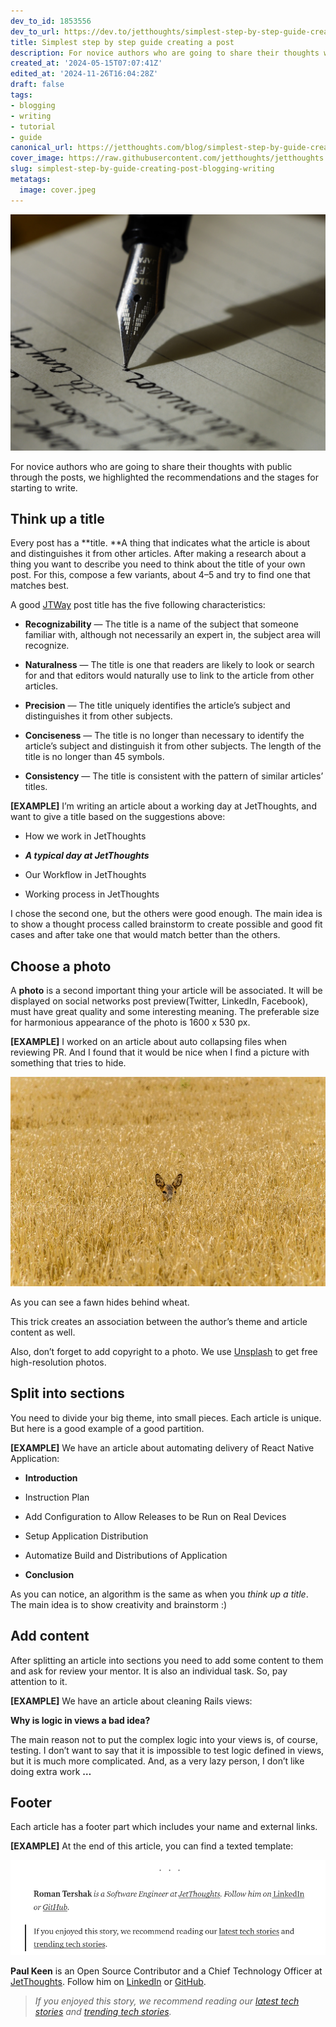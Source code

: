 ```yaml
---
dev_to_id: 1853556
dev_to_url: https://dev.to/jetthoughts/simplest-step-by-step-guide-creating-a-post-2nf6
title: Simplest step by step guide creating a post
description: For novice authors who are going to share their thoughts with public through the posts, we...
created_at: '2024-05-15T07:07:41Z'
edited_at: '2024-11-26T16:04:28Z'
draft: false
tags:
- blogging
- writing
- tutorial
- guide
canonical_url: https://jetthoughts.com/blog/simplest-step-by-guide-creating-post-blogging-writing/
cover_image: https://raw.githubusercontent.com/jetthoughts/jetthoughts.github.io/master/content/blog/simplest-step-by-guide-creating-post-blogging-writing/cover.jpeg
slug: simplest-step-by-guide-creating-post-blogging-writing
metatags:
  image: cover.jpeg
---
```

![Photo by [Aaron Burden](https://unsplash.com/@aaronburden?utm_source=medium&utm_medium=referral) on [Unsplash](https://unsplash.com?utm_source=medium&utm_medium=referral)](file_0.jpeg)

For novice authors who are going to share their thoughts with public through the posts, we highlighted the recommendations and the stages for starting to write.

## Think up a title

Every post has a **title. **A thing that indicates what the article is about and distinguishes it from other articles. After making a research about a thing you want to describe you need to think about the title of your own post. For this, compose a few variants, about 4–5 and try to find one that matches best.

A good [JTWay](https://jtway.co/) post title has the five following characteristics:

* **Recognizability** — The title is a name of the subject that someone familiar with, although not necessarily an expert in, the subject area will recognize.

* **Naturalness** — The title is one that readers are likely to look or search for and that editors would naturally use to link to the article from other articles.

* **Precision** — The title uniquely identifies the article’s subject and distinguishes it from other subjects.

* **Conciseness** — The title is no longer than necessary to identify the article’s subject and distinguish it from other subjects. The length of the title is no longer than 45 symbols.

* **Consistency** — The title is consistent with the pattern of similar articles’ titles.

**[EXAMPLE]** I’m writing an article about a working day at JetThoughts, and want to give a title based on the suggestions above:

* How we work in JetThoughts

* ***A typical day at JetThoughts***

* Our Workflow in JetThoughts

* Working process in JetThoughts

I chose the second one, but the others were good enough. The main idea is to show a thought process called brainstorm to create possible and good fit cases and after take one that would match better than the others.

## Choose a photo

A **photo** is a second important thing your article will be associated. It will be displayed on social networks post preview(Twitter, LinkedIn, Facebook), must have great quality and some interesting meaning. The preferable size for harmonious appearance of the photo is 1600 x 530 px.

**[EXAMPLE]** I worked on an article about auto collapsing files when reviewing PR. And I found that it would be nice when I find a picture with something that tries to hide.

![Photo by [Hannes Wolf](https://unsplash.com/@hannes_wolf?utm_source=medium&utm_medium=referral) on [Unsplash](https://unsplash.com/?utm_source=medium&utm_medium=referral)](file_1.png)

As you can see a fawn hides behind wheat.

This trick creates an association between the author’s theme and article content as well.

Also, don’t forget to add copyright to a photo. We use [Unsplash](https://unsplash.com/?utm_source=medium&utm_medium=referral) to get free high-resolution photos.

## Split into sections

You need to divide your big theme, into small pieces. Each article is unique. But here is a good example of a good partition.

**[EXAMPLE]** We have an article about automating delivery of React Native Application:

* **Introduction**

* Instruction Plan

* Add Configuration to Allow Releases to be Run on Real Devices

* Setup Application Distribution

* Automatize Build and Distributions of Application

* **Conclusion**

As you can notice, an algorithm is the same as when you *think up a title*. The main idea is to show creativity and brainstorm :)

## Add content

After splitting an article into sections you need to add some content to them and ask for review your mentor. It is also an individual task. So, pay attention to it.

**[EXAMPLE]** We have an article about cleaning Rails views:

**Why is logic in views a bad idea?**

The main reason not to put the complex logic into your views is, of course, testing. I don’t want to say that it is impossible to test logic defined in views, but it is much more complicated. And, as a very lazy person, I don’t like doing extra work **…**

## Footer

Each article has a footer part which includes your name and external links.

**[EXAMPLE]** At the end of this article, you can find a texted template:

![[Roman Tershak’s](https://jtway.co/@rtershak) footer for an article about [cheap tests](https://jtway.co/cheap-tests-with-ghost-inspector-838140bdd4cc)](file_2.png)

**Paul Keen** is an Open Source Contributor and a Chief Technology Officer at [JetThoughts](https://www.jetthoughts.com). Follow him on [LinkedIn](https://www.linkedin.com/in/paul-keen/) or [GitHub](https://github.com/pftg).
>  *If you enjoyed this story, we recommend reading our [latest tech stories](https://jtway.co/latest) and [trending tech stories](https://jtway.co/trending).*
